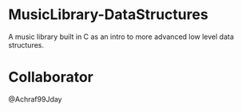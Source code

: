 # MusicLibrary-DataStructures

A music library built in C as an intro to more advanced low level data structures.

# Collaborator 
@Achraf99Jday
